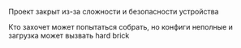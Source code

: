 Проект закрыт из-за сложности и безопасности устройства


Кто захочет может попытаться собрать, но конфиги неполные и загрузка может вызвать hard brick
